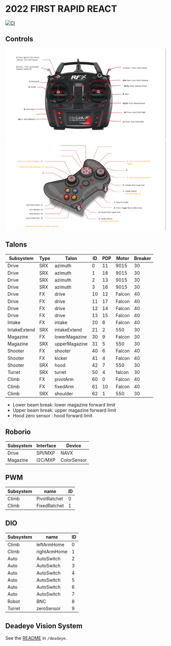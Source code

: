 # 2022 FIRST RAPID REACT

[![CI](https://github.com/strykeforce/rapidreact/actions/workflows/main.yml/badge.svg)](https://github.com/strykeforce/rapidreact/actions/workflows/main.yml)

## Controls

![driver](docs/driver-controls.png)
![operator](docs/operator-controls.png)

## Talons

| Subsystem    | Type | Talon         | ID  | PDP | Motor  | Breaker |
| ------------ | ---- | ------------- | --- | --- | ------ | ------- |
| Drive        | SRX  | azimuth       | 0   | 11  | 9015   | 30      |
| Drive        | SRX  | azimuth       | 1   | 18  | 9015   | 30      |
| Drive        | SRX  | azimuth       | 2   | 13  | 9015   | 30      |
| Drive        | SRX  | azimuth       | 3   | 16  | 9015   | 30      |
| Drive        | FX   | drive         | 10  | 12  | Falcon | 40      |
| Drive        | FX   | drive         | 11  | 17  | Falcon | 40      |
| Drive        | FX   | drive         | 12  | 14  | Falcon | 40      |
| Drive        | FX   | drive         | 13  | 15  | Falcon | 40      |
| Intake       | FX   | intake        | 20  | 8   | Falcon | 40      |
| IntakeExtend | SRX  | intakeExtend  | 21  | 2   | 550    | 30      |
| Magazine     | FX   | lowerMagazine | 30  | 9   | Falcon | 30      |
| Magazine     | SRX  | upperMagazine | 31  | 5   | 550    | 30      |
| Shooter      | FX   | shooter       | 40  | 6   | Falcon | 40      |
| Shooter      | FX   | kicker        | 41  | 4   | Falcon | 40      |
| Shooter      | SRX  | hood          | 42  | 7   | 550    | 30      |
| Turret       | SRX  | turret        | 50  | 4   | falcon | 30      |
| Climb        | FX   | pivotArm      | 60  | 0   | Falcon | 40      |
| Climb        | FX   | fixedArm      | 61  | 10  | Falcon | 40      |
| Climb        | SRX  | shoulder      | 62  | 1   | 550    | 30      |

* Lower beam break: lower magazine forward limit
* Upper beam break: upper magazine forward limit
* Hood zero sensor : hood forward limit

## Roborio

| Subsystem | Interface | Device      |
| --------- | --------- | ----------- |
| Drive     | SPI/MXP   | NAVX        |
| Magazine  | I2C/MXP   | ColorSensor |

## PWM

| Subsystem | name         | ID |
| --------- | ------------ | -- |
| Climb     | PivotRatchet | 0  |
| Climb     | FixedRatchet | 1  |


## DIO
| Subsystem | name         | ID |
| --------- | ------------ | -- |
| Climb     | leftArmHome  | 0 |
| Climb     | rightArmHome | 1 |
| Auto      | AutoSwitch   | 2 |
| Auto      | AutoSwitch   | 3 |
| Auto      | AutoSwitch   | 4 |
| Auto      | AutoSwitch   | 5 |
| Auto      | AutoSwitch   | 6 |
| Auto      | AutoSwitch   | 7 |
| Robot     | BNC          | 8 |
| Turret    | zeroSensor   | 9 |


## Deadeye Vision System
See the [README](./deadeye/README.md) in `/deadeye`.
